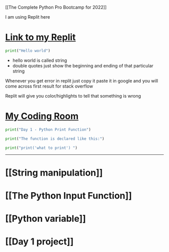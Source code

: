 [[The Complete Python Pro Bootcamp for 2022]]

I am using Replit here

# [Link to my Replit](https://replit.com/@SandeshWankhade/day-1-printing-start#main.py)

```py
print("Hello world")
```

- hello world is called string
- double quotes just show the beginning and ending of that particular string

Whenever you get error in replit just copy it paste it in google and you will come across first result for stack overflow

Replit will give you color/highlights to tell that something is wrong

# [My Coding Room](https://app.codingrooms.com/management/courses/6387/classes/8480/assignments)

```py
print("Day 1 - Python Print Function")

print("The function is declared like this:")

print("print('what to print') ")

```



___

# [[String manipulation]]
# [[The Python Input Function]]
# [[Python variable]]
# [[Day 1 project]]

